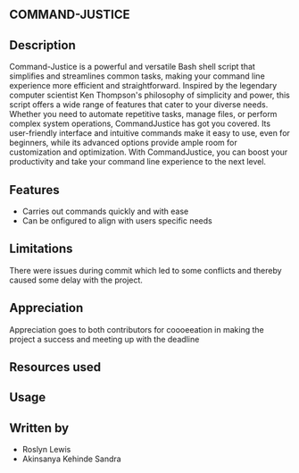 COMMAND-JUSTICE
---------------------------------------------------------

Description
------------

Command-Justice is a powerful and versatile Bash shell script that simplifies and streamlines common tasks, making your command line experience more efficient and straightforward. Inspired by the legendary computer scientist Ken Thompson's philosophy of simplicity and power, this script offers a wide range of features that cater to your diverse needs. Whether you need to automate repetitive tasks, manage files, or perform complex system operations, CommandJustice has got you covered. Its user-friendly interface and intuitive commands make it easy to use, even for beginners, while its advanced options provide ample room for customization and optimization. With CommandJustice, you can boost your productivity and take your command line experience to the next level.


Features
--------
* Carries out commands quickly and with ease
* Can be onfigured to align with users specific needs

Limitations
-----------
There were issues during commit which led to some conflicts and thereby caused some delay with the project.

Appreciation
------------
Appreciation goes to both contributors for coooeeation in making the project a success and meeting up with the deadline


Resources used
--------------

Usage
-----

Written by
-----------
*  Roslyn Lewis
* Akinsanya Kehinde Sandra
